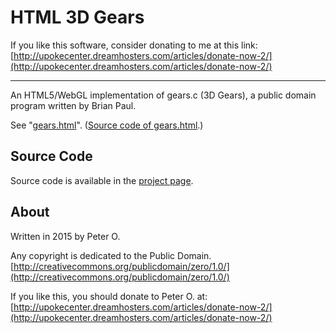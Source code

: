 HTML 3D Gears
====

If you like this software, consider donating to me at this link: [http://upokecenter.dreamhosters.com/articles/donate-now-2/](http://upokecenter.dreamhosters.com/articles/donate-now-2/)

----

An HTML5/WebGL implementation of gears.c (3D Gears), a public domain program
written by Brian Paul.

See "[gears.html](http://peteroupc.github.io/html-gears/gears.html)".
([Source code of gears.html](https://raw.githubusercontent.com/peteroupc/html-gears/master/gears.html).)

Source Code
---------
Source code is available in the [project page](https://github.com/peteroupc/html-gears).

About
-----------

Written in 2015 by Peter O.

Any copyright is dedicated to the Public Domain.
[http://creativecommons.org/publicdomain/zero/1.0/](http://creativecommons.org/publicdomain/zero/1.0/)

If you like this, you should donate to Peter O.
at: [http://upokecenter.dreamhosters.com/articles/donate-now-2/](http://upokecenter.dreamhosters.com/articles/donate-now-2/)
